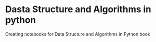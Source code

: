 # Dasta Structure and Algorithms in python

Creating notebooks for Data Structure and Algorithms in Python book
